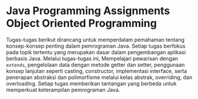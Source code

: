 # Java Programming Assignments Object Oriented Programming

Tugas-tugas berikut dirancang untuk memperdalam pemahaman tentang konsep-konsep penting dalam pemrograman Java. Setiap tugas berfokus pada topik tertentu yang merupakan dasar dalam pengembangan aplikasi berbasis Java. Melalui tugas-tugas ini, Mempelajari pewarisan dengan `extends`, pengelolaan data dengan metode getter dan setter, penggunaan konsep lanjutan seperti casting, constructor, implementasi interface, serta penerapan abstraksi dan polimorfisme melalui kelas abstrak, overriding, dan overloading. Setiap tugas memberikan tantangan yang berbeda untuk memperkuat keterampilan pemrograman Java.
